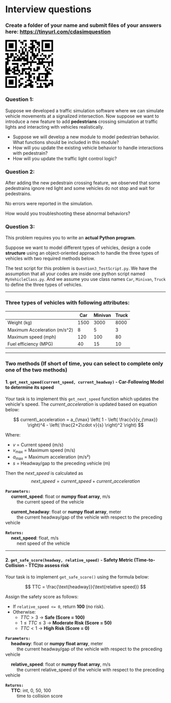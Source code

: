 # Interview questions

### Create a folder of your name and submit files of your answers here: https://tinyurl.com/cdasimquestion
<img src="cdasimquestionlink.png" alt="drawing" width="150"/>


### Question 1:
Suppose we developed a traffic simulation software where we can simulate vehicle movements at a signalized intersection. Now suppose we want to introduce a new feature to add **pedestrians** crossing simulation at traffic lights and interacting with vehicles realistically. 
- Suppose we will develop a new module to model pedestrian behavior. What functions should be included in this module?
- How will you update the existing vehicle behavior to handle interactions with pedestrain?
- How will you update the traffic light control logic? 

### Question 2:
After adding the new pedestrain crossing feature, we observed that some pedestrains ignore red light and some vehicles do not stop and wait for pedestrains. 

No errors were reported in the simulation. 

How would you troubleshooting these abnormal behaviors?

### Question 3:
This problem requires you to write an **actual Python program**. 

Suppose we want to model different types of vehicles, design a code **structure** using an object-oriented approach to handle the three types of vehicles with two required methods below.

The test script for this problem is `Question3_TestScript.py`. We have the assumption that all your codes are inside one python script named `MyVehicleClass.py`. And we assume you use class names `Car`, `Minivan`, `Truck` to define the three types of vehicles. 

***
### Three types of vehicles with following attributes:
|   | Car | Minivan | Truck | 
| ------------- | ------------- | ------------- | ------------- |
| Weight (kg)  | 1500 | 3000 | 8000 |
| Maximum Acceleration (m/s^2)  | 8 | 5 | 3 |
| Maximum speed (mph) | 120 | 100 | 80 |
| Fuel efficiency (MPG) | 40 | 15 | 10 |

***
### Two methods (If short of time, you can select to complete only one of the two methods)
#### **1. `get_next_speed(current_speed, current_headway)` - Car-Following Model to determine its speed**  
Your task is to implement this `get_next_speed` function which updates the vehicle's speed. The $current\_acceleration$ is updated based on equation below:

$$
current\_acceleration = a_{\max} \left( 1 - \left( \frac{v}{v_{\max}} \right)^4 - \left( \frac{2+2\cdot v}{s} \right)^2 \right)
$$

Where:  
- $v$ = Current speed (m/s)  
- $v_{\max}$ = Maximum speed (m/s)  
- $a_{\max}$ = Maximum acceleration (m/s²)  
- $s$ = Headway/gap to the preceding vehicle (m)  

Then the $next\_speed$ is calculated as
$$
next\_speed = current\_speed + current\_acceleration
$$

**`Parameters:`** \
&emsp; **current_speed**: float or **numpy float array**, m/s \
&emsp; &emsp; the current speed of the vehicle

&emsp; **current_headway**: float or **numpy float array**, meter \
&emsp; &emsp; the current headway/gap of the vehicle with respect to the preceding vehicle

**`Returns:`** \
&emsp; **next_speed**: float, m/s \
&emsp; &emsp; next speed of the vehicle


---
#### **2. `get_safe_score(headway, relative_speed)` - Safety Metric (Time-to-Collision - TTC)to assess risk**
Your task is to implement `get_safe_score()` using the formula below:

$$
TTC = \frac{\text{headway}}{\text{relative speed}}
$$

Assign the safety score as follows:
- If `relative_speed <= 0`, return **100** (no risk).  
- Otherwise:
  - $TTC > 3$ → **Safe (Score = 100)**  
  - $1 \leq TTC \leq 3$ → **Moderate Risk (Score = 50)**  
  - $TTC < 1$ → **High Risk (Score = 0)**  

**`Parameters:`** \
&emsp; **headway**: float or **numpy float array**, meter \
&emsp; &emsp; the current headway/gap of the vehicle with respect to the preceding vehicle

&emsp; **relative_speed**: float or **numpy float array**, m/s \
&emsp; &emsp; the current relative_speed of the vehicle with respect to the preceding vehicle

**`Returns:`** \
&emsp; **TTC**: int, 0, 50, 100\
&emsp; &emsp; time to collision score 

